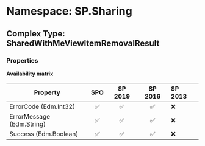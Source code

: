 # Namespace: SP.Sharing

## Complex Type: SharedWithMeViewItemRemovalResult

### Properties

**Availability matrix**

Property | SPO | SP 2019 | SP 2016 | SP 2013
----------|:---:|:-------:|:-------:|:-------
ErrorCode (Edm.Int32) | ✅ | ✅ | ✅ | ❌
ErrorMessage (Edm.String) | ✅ | ✅ | ✅ | ❌
Success (Edm.Boolean) | ✅ | ✅ | ✅ | ❌
